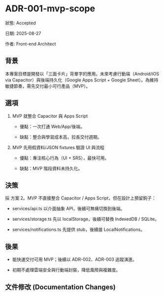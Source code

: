 # **ADR-001-mvp-scope**

狀態: Accepted

日期: 2025-08-27

作者: Front-end Architect

## **背景**

本專案目標是開發以「三面卡片」背單字的應用。未來考慮行動端（Android/iOS via Capacitor）與後端持久化（Google Apps Script + Google Sheet）。為維持敏捷節奏，需先交付最小可行產品（MVP）。

## **選項**

1. MVP 就整合 Capacitor 與 Apps Script

   * 優點：一次打通 Web/App/後端。

   * 缺點：整合與學習成本高，拉長交付週期。

2. MVP 先用假資料/JSON fixtures 驗證 UI 與流程

   * 優點：專注核心行為（UI + SRS），最快可用。

   * 缺點：MVP 階段資料未持久化。

## **決策**

採 方案 2。MVP 不直接整合 Capacitor / Apps Script，但在設計上預留鉤子：

* services/api.ts 以介面抽象 API，後續可無痛切換到後端。

* services/storage.ts 先以 localStorage，後續可替換 IndexedDB / SQLite。

* services/notifications.ts 先提供 stub，後續接 LocalNotifications。

## **後果**

* 能快速交付可用 MVP；後續以 ADR-002、ADR-003 追蹤演進。

* 初期不處理雲端安全與行動端封裝，降低風險與複雜度。

## **文件修改 (Documentation Changes)**
